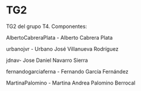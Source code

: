 # TG2
TG2 del grupo T4. Componentes:

AlbertoCabreraPlata - Alberto Cabrera Plata

urbanojvr - Urbano José Villanueva Rodríguez

jdnav- Jose Daniel Navarro Sierra

fernandogarciaferna - Fernando García Fernández

MartinaPalomino - Martina Andrea Palomino Berrocal


